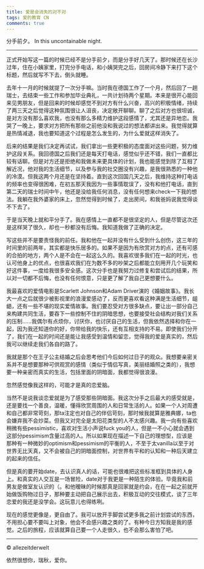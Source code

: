 ```yaml
---
title: 爱是会消失的对不对
tags: 爱的教育 CN
comments: true
---
```

分手前夕。 
In this uncontainable night.

<!--more-->
---

正式开始写这一篇的时候已经不是分手前夕，而是分手好几天了。那时候还在长沙过年，住在小姨家里，打完分手电话，和小姨哭完之后，回房间冷静下来打下这个标题，然后就写不下去，倒头就睡。

去年十一月的时候就提了一次分手嘛。当时我在德国工作了一个月，然后回了一趟瑞士，去结束一些工作和参加毕业典礼，一共计划待两个星期。本来是很开心能回来见男朋友，但是回来的时候却感觉不到对方有什么兴奋，高兴的积极情绪，持续了两三天之后觉得这种氛围很让人沮丧，决定敞开聊聊。聊了之后对方也很坦诚，是对方没有那么喜欢我，也没有那么多精力维护这段感情了，尤其还是异地恋。我哭了一晚上，要求对方把所有那些之前他没和我说过的想法都讲出来。我觉得就算是热情减退，我也要知道这个过程是怎么发生的，为什么爱就这样消失了。

后来的结果是我们决定再试试，我们拿出一些更积极的态度面对这些问题，努力维护这段关系。我回德国之后我们还是每天打电话，感觉似乎还不错，我们一直都比较有话聊。但是对方还是拒绝和我做未来更具体的计划，我也能感觉到除了互相了解近况，他对我的生活细节，以及参与我的社交圈没有兴趣，是我很熟悉的一种他的冷漠。但我这两个月还是在坚持着。直到这次回国几天之后，我维持这种打电话的频率也变得很困难，在初五那天我因为一些事情耽误了，没有和他打电话，直到第二天的瑞士时间中午，他还是没给我任何消息，没有任何想来check一下我的想法。我躺在我外婆家的床上，忽然觉得到时候了，走出房间，和我爸妈说我觉得谈不下去了。

于是当天晚上就和平分手了。我在感情上一直都不是很坚定的人，但是尽管这次还是这样哭了很久，却也一秒都没有后悔。我知道我做了正确的决定。

写这些并不是要责怪我的前任。我和他在一起并没有什么受到什么创伤，这三年的时间里的前两年，其实都是快乐居多的。如果不是因为有欣赏对方的点，还有可感的合拍的地方，两个人是不会在一起这么久的。我喜欢很多我们在一起的时光，也认可他身上的优点，也很喜欢我们在为数不多的吵架之后都能立刻用开几个玩笑和好这件事，一度给我很多安全感。这次分手也是我努力过修复和尝试后的结果，所以对一切都不后悔，也没有任何恨意，只是更了解了我自己更想要什么。

我最喜欢的爱情电影是Scarlett Johnson和Adam Driver演的《婚姻故事》。我长大一点之后就很少被影视里的浪漫爱感动了，反而更喜欢看这种满是生活细节，龃龉，还有一些不堪的现实爱情故事。我们要忍受对方很多缺点，要让出一部分自己来构建共同生活，要吞下一些控制不住的阴暗思想，也要接受社会结构对我们关系的压制......我偶尔有点烦你，讨厌你，也讨厌自己的生活，但我依然选择和你在一起，因为我还知道你的好，你带给我的快乐，还有互相支持的不易。即使我们分开了，我们在一起的时间还是能让我感受到温情和留恋，觉得我的爱是真实的，然后我可以继续走我们各自的路了。

我就是那个在王子公主结婚之后会思考他们今后如何过日子的观众。我想要亲密关系并不是想要那种可供观赏的感情（类似于情侣写真，美丽结婚照之类的），我想要一种亲密而真实的生活，包括里面的阴暗面，我都觉得很浪漫。

忽然感觉像我这样的，可能才是真的恋爱脑。

当然不是说我谈恋爱就是为了感受那些阴暗面。我这次分手之后最大的感受就是，还是要找一个善良，温暖，懂得欣赏周围的人和日常生活的人。如果一个人对周遭和自己都非常苛刻，那ta注定也对自己的伴侣苛刻，那时候我就算是雅典娜，ta也会嫌弃我不会炒菜。但我又对完全是太阳花类型的人不太感兴趣。我一向有些喜欢稍微有些pessimistic，喜欢对生活小声说fuck you的人，但是一不小心就会遇到这部分pessimism含量过高的人。所以如果现在描述一下自己的理想型，应该是那种有一种微妙的optimism和pessimism的平衡的人，不至于太vanilla以至于对世界无比天真，又不会被自己的阴暗面控制，对世界有平和的认知和一种后天建立的起来的信任。

但是真的要开始date，去认识真人的话，可能也很难把这些标准框到具体的人身上。和真实的人交互是一场冒险，date对于我更是一种陌生的体验。毕竟我和前男友是做室友认识的（。和他暧昧的时候那真是回家就是约会，在在一起之前就开始做饭购物过日子，那种要主动把自己展示出去，积极互动的交往模式，谈了三年恋爱的我还是没学会。这玩意儿也得练咧。

现在的感觉更像是，更自由了。我可以放开手脚尝试更多我之前计划尝试的东西，不用担心要不要叫上对象，他会不会感兴趣之类的了。有种今日方知我是我的感觉。之后的旅程，应该就算自己要一个人走很久，也不会那么害怕了吧。

---
© allezeitderwelt

依然很想你，瑞秋，爱你。
